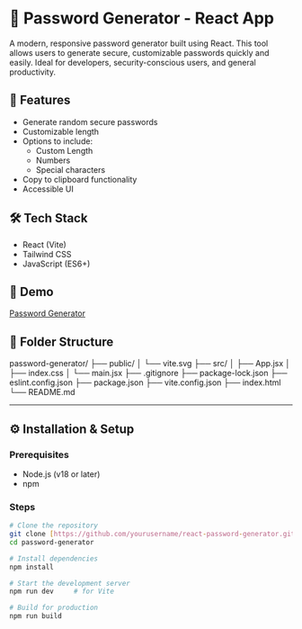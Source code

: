 # 🔐 Password Generator - React App

A modern, responsive password generator built using React. This tool allows users to generate secure, customizable passwords quickly and easily. Ideal for developers, security-conscious users, and general productivity.

## 🚀 Features

- Generate random secure passwords
- Customizable length
- Options to include:
  - Custom Length  
  - Numbers
  - Special characters
- Copy to clipboard functionality
- Accessible UI

## 🛠️ Tech Stack

- React (Vite)
- Tailwind CSS
- JavaScript (ES6+)

## 📸 Demo

[Password Generator](https://generate-passwrd.netlify.app/)

## 📂 Folder Structure
password-generator/
├── public/
│ └── vite.svg
├── src/
│ ├── App.jsx
│ ├── index.css
│ └── main.jsx
├── .gitignore
├── package-lock.json
├── eslint.config.json
├── package.json
├── vite.config.json
├── index.html
└── README.md

---

## ⚙️ Installation & Setup

### Prerequisites

- Node.js (v18 or later)
- npm

### Steps

```bash
# Clone the repository
git clone [https://github.com/yourusername/react-password-generator.git](https://github.com/anand11206/password-generator.git)
cd password-generator

# Install dependencies
npm install

# Start the development server
npm run dev     # for Vite

# Build for production
npm run build
